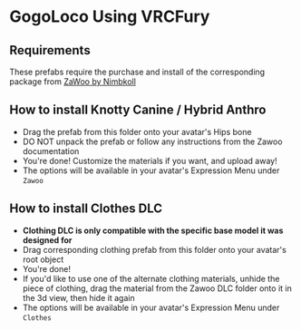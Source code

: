 GogoLoco Using VRCFury
==

## Requirements
These prefabs require the purchase and install of the corresponding package from [ZaWoo by Nimbkoll](https://zawoo.gumroad.com/)

## How to install Knotty Canine / Hybrid Anthro
* Drag the prefab from this folder onto your avatar's Hips bone
* DO NOT unpack the prefab or follow any instructions from the Zawoo documentation
* You're done! Customize the materials if you want, and upload away!
* The options will be available in your avatar's Expression Menu under `Zawoo`

## How to install Clothes DLC
* **Clothing DLC is only compatible with the specific base model it was designed for**
* Drag corresponding clothing prefab from this folder onto your avatar's root object
* You're done!
* If you'd like to use one of the alternate clothing materials, unhide the piece of clothing, drag the material from the Zawoo DLC folder onto it in the 3d view, then hide it again
* The options will be available in your avatar's Expression Menu under `Clothes`
